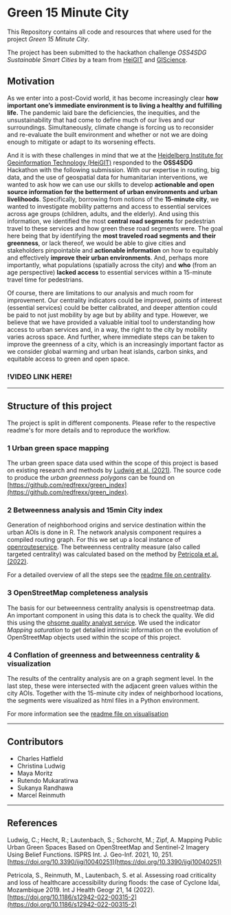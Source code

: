 # Green 15 Minute City

This Repository contains all code and resources that where used for the project *Green 15 Minute City*. 


The project has been submitted to the hackathon challenge *OSS4SDG Sustainable Smart Cities* by a team from [HeiGIT](https://heigit.org/) and [GIScience](https://www.geog.uni-heidelberg.de/gis/index_en.html).

## Motivation

As we enter into a post-Covid world, it has become increasingly clear **how important one’s immediate environment is to living a healthy and fulfilling life.** The pandemic laid bare the deficiencies, the inequities, and the unsustainability that had come to define much of our lives and our surroundings. Simultaneously, climate change is forcing us to reconsider and re-evaluate the built environment and whether or not we are doing enough to mitigate or adapt to its worsening effects.


And it is with these challenges in mind that we at the [Heidelberg Institute for Geoinformation Technology (HeiGIT)](https://heigit.org/) responded to the **OSS4SDG** Hackathon with the following submission. With our expertise in routing, big data, and the use of geospatial data for humanitarian interventions, we wanted to ask how we can use our skills to develop **actionable and open source information for the betterment of urban environments and urban livelihoods**. Specifically, borrowing from notions of the **15-minute city**, we wanted to investigate mobility patterns and access to essential services across age groups (children, adults, and the elderly). And using this information, we identified the most **central road segments** for pedestrian travel to these services and how green these road segments were. The goal here being that by identifying the **most traveled road segments and their greenness**, or lack thereof, we would be able to give cities and stakeholders pinpointable and **actionable information** on how to equitably and effectively **improve their urban environments**. And, perhaps more importantly, what populations (spatially across the city) and **who** (from an age perspective) **lacked access** to essential services within a 15-minute travel time for pedestrians.

Of course, there are limitations to our analysis and much room for improvement. Our centrality indicators could be improved, points of interest (essential services) could be better calibrated, and deeper attention could be paid to not just mobility by age but by ability and type. However, we believe that we have provided a valuable initial tool to understanding how access to urban services and, in a way, the right to the city by mobility varies across space. And further, where immediate steps can be taken to improve the greenness of a city, which is an increasingly important factor as we consider global warming and urban heat islands, carbon sinks, and equitable access to green and open space.


### !VIDEO LINK HERE!

---

## Structure of this project

The project is split in different components. Please refer to the respective readme's for more details and to reproduce the workflow.

### 1 Urban green space mapping

The urban green space data used within the scope of this project is based on existing research and methods by [Ludwig et al. (2021)](https://www.mdpi.com/2220-9964/10/4/251). The source code to produce the *urban greenness polygons* can be found on [https://github.com/redfrexx/green_index](https://github.com/redfrexx/green_index).

### 2 Betweenness analysis and 15min City index

Generation of neighborhood origins and service destination within the urban AOIs is done in R. The network analysis component requires a compiled routing graph. For this we set up a local instance of [openrouteservice](https://openrouteservice.org/). The betweenness centrality measure (also called targeted centrality) was calculated based on the method by [Petricola et al. (2022)](https://doi.org/10.3390/ijgi10040251). 

For a detailed overview of all the steps see the [readme file on centrality](readme_centrality.md).

### 3 OpenStreetMap completeness analysis

The basis for our betweenness centrality analysis is openstreetmap data. An important component in using this data is to check the quality. We did this using the [ohsome quality analyst service](https://oqt.ohsome.org/). We used the indicator *Mapping saturation* to get detailed intrinsic information on the evolution of OpenStreetMap objects used within the scope of this project.

### 4 Conflation of greenness and betweenness centrality & visualization

The results of the centrality analysis are on a graph segment level. In the last step, these were intersected with the adjacent green values within the city AOIs. Together with the 15-minute city index of neighborhood locations, the segments were visualized as html files in a Python environment. 

For more information see the [readme file on visualisation](readme_viz.md)

---

## Contributors

- Charles Hatfield
- Christina Ludwig
- Maya Moritz
- Rutendo Mukaratirwa
- Sukanya Randhawa
- Marcel Reinmuth

--- 

## References 

Ludwig, C.; Hecht, R.; Lautenbach, S.; Schorcht, M.; Zipf, A. Mapping Public Urban Green Spaces Based on OpenStreetMap and Sentinel-2 Imagery Using Belief Functions. ISPRS Int. J. Geo-Inf. 2021, 10, 251. [https://doi.org/10.3390/ijgi10040251](https://doi.org/10.3390/ijgi10040251)

Petricola, S., Reinmuth, M., Lautenbach, S. et al. Assessing road criticality and loss of healthcare accessibility during floods: the case of Cyclone Idai, Mozambique 2019. Int J Health Geogr 21, 14 (2022). [https://doi.org/10.1186/s12942-022-00315-2](https://doi.org/10.1186/s12942-022-00315-2)

